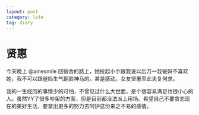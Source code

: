 ```yaml
---
layout: post
category: life
tag: diary
---
```


贤惠
===

今天晚上 @ainesmile 回宿舍的路上，她拉起小手跟我说以后万一我爸妈不喜欢她，我不可以跟爸妈生气翻脸神马的。甚是感动。女友贤惠至此夫复何求。

我的一生经历的事情少的可怕，不曾见过什么大世面，是个很容易满足也很小心的人。虽然YY了很多吵架的方案，但是目前都没法派上用场。希望自己不要贪恋现在的美好生活，要拿出更多的努力去呵护这份来之不易的感情。


